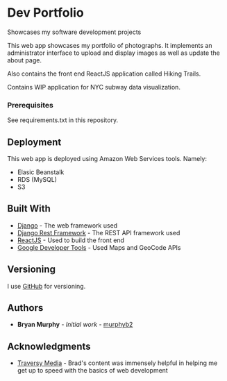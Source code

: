 # Dev Portfolio
Showcases my software development projects

This web app showcases my portfolio of photographs. It implements an administrator interface to upload and display images as well as update the about page. 

Also contains the front end ReactJS application called Hiking Trails. 

Contains WIP application for NYC subway data visualization.

### Prerequisites

See requirements.txt in this repository.

## Deployment

This web app is deployed using Amazon Web Services tools. 
Namely:
* Elasic Beanstalk
* RDS (MySQL)
* S3

## Built With

* [Django](https://www.djangoproject.com/) - The web framework used
* [Django Rest Framework](https://www.django-rest-framework.org/) - The REST API framework used
* [ReactJS](https://reactjs.org/) - Used to build the front end
* [Google Developer Tools](https://developers.google.com/) - Used Maps and GeoCode APIs

## Versioning

I use [GitHub](https://github.com/murphyb2/Portfolio) for versioning. 

## Authors

* **Bryan Murphy** - *Initial work* - [murphyb2](https://github.com/murphyb2)

## Acknowledgments

* [Traversy Media](https://www.youtube.com/channel/UC29ju8bIPH5as8OGnQzwJyA) - Brad's content was immensely helpful in helping me get up to speed with the basics of web development
